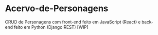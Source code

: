 # Acervo-de-Personagens

CRUD de Personagens com front-end feito em JavaScript (React) e back-end feito em Python (Django REST) [WIP]
